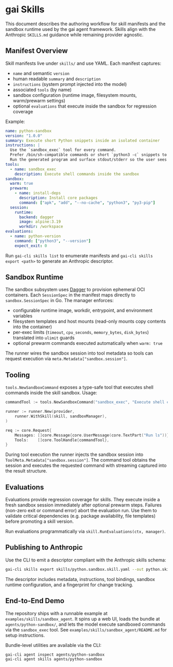# gai Skills

This document describes the authoring workflow for skill manifests and the sandbox runtime used by the gai agent framework. Skills align with the Anthropic `SKILLS.md` guidance while remaining provider agnostic.

## Manifest Overview

Skill manifests live under `skills/` and use YAML. Each manifest captures:

- `name` and semantic `version`
- human readable `summary` and `description`
- `instructions` (system prompt injected into the model)
- associated `tools` (by name)
- sandbox configuration (runtime image, filesystem mounts, warm/prewarm settings)
- optional `evaluations` that execute inside the sandbox for regression coverage

Example:

```yaml
name: python-sandbox
version: "1.0.0"
summary: Execute short Python snippets inside an isolated container
instructions: |
  Use the `sandbox_exec` tool for every command.
  Prefer /bin/sh-compatible commands or short `python3 -c` snippets to create files and avoid complex heredocs.
  Run the generated program and surface stdout/stderr so the user sees exactly what happened.
tools:
  - name: sandbox_exec
    description: Execute shell commands inside the sandbox
sandbox:
  warm: true
  prewarm:
    - name: install-deps
      description: Install core packages
      command: ["apk", "add", "--no-cache", "python3", "py3-pip"]
  session:
    runtime:
      backend: dagger
      image: alpine:3.19
      workdir: /workspace
evaluations:
  - name: python-version
    command: ["python3", "--version"]
    expect_exit: 0
```

Run `gai-cli skills list` to enumerate manifests and `gai-cli skills export <path>` to generate an Anthropic descriptor.

## Sandbox Runtime

The sandbox subsystem uses [Dagger](https://dagger.io) to provision ephemeral OCI containers. Each `SessionSpec` in the manifest maps directly to `sandbox.SessionSpec` in Go. The manager enforces:

- configurable runtime image, workdir, entrypoint, and environment variables
- filesystem templates and host mounts (read-only mounts copy contents into the container)
- per-exec limits (`timeout`, `cpu_seconds`, `memory_bytes`, `disk_bytes`) translated into `ulimit` guards
- optional prewarm commands executed automatically when `warm: true`

The runner wires the sandbox session into tool metadata so tools can request execution via `meta.Metadata["sandbox.session"]`.

## Tooling

`tools.NewSandboxCommand` exposes a type-safe tool that executes shell commands inside the skill sandbox. Usage:

```go
commandTool := tools.NewSandboxCommand("sandbox_exec", "Execute shell commands", []string{"/bin/sh", "-lc"})

runner := runner.New(provider,
    runner.WithSkill(skill, sandboxManager),
)

req := core.Request{
    Messages: []core.Message{core.UserMessage(core.TextPart("Run ls"))},
    Tools:    []core.ToolHandle{commandTool},
}
```

During tool execution the runner injects the sandbox session into `ToolMeta.Metadata["sandbox.session"]`. The command tool obtains the session and executes the requested command with streaming captured into the result structure.

## Evaluations

Evaluations provide regression coverage for skills. They execute inside a fresh sandbox session immediately after optional prewarm steps. Failures (non-zero exit or command error) abort the evaluation run. Use them to validate critical dependencies (e.g. package availability, file templates) before promoting a skill version.

Run evaluations programmatically via `skill.RunEvaluations(ctx, manager)`.

## Publishing to Anthropic

Use the CLI to emit a descriptor compliant with the Anthropic skills schema:

```bash
gai-cli skills export skills/python.sandbox.skill.yaml --out python.skill.json
```

The descriptor includes metadata, instructions, tool bindings, sandbox runtime configuration, and a fingerprint for change tracking.

## End-to-End Demo

The repository ships with a runnable example at `examples/skills/sandbox_agent`. It spins up a web UI, loads the bundle at `agents/python-sandbox/`, and lets the model execute sandboxed commands via the `sandbox_exec` tool. See `examples/skills/sandbox_agent/README.md` for setup instructions.

Bundle-level utilities are available via the CLI:

```bash
gai-cli agent inspect agents/python-sandbox
gai-cli agent skills agents/python-sandbox
```
